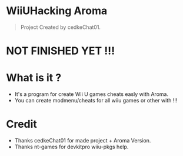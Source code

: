 # WiiUHacking Aroma
> Project Created by cedkeChat01.

# NOT FINISHED YET !!!

# What is it ?
  - It's a program for create Wii U games cheats easly with Aroma. 
- You can create modmenu/cheats for all wiiu games or other with !!!

# Credit
- Thanks cedkeChat01 for made project + Aroma Version.
- Thanks nt-games for devkitpro wiiu-pkgs help.
